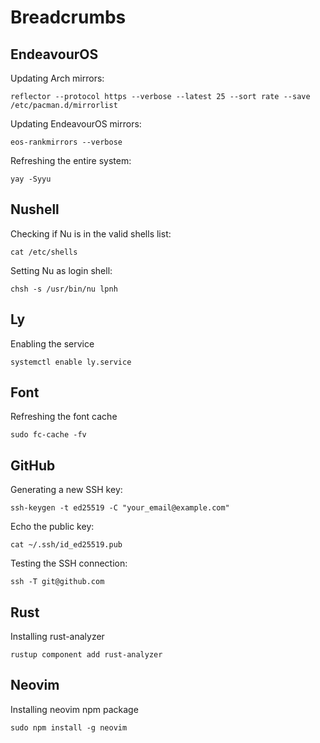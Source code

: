 # Breadcrumbs

## EndeavourOS

Updating Arch mirrors:

```
reflector --protocol https --verbose --latest 25 --sort rate --save /etc/pacman.d/mirrorlist
```

Updating EndeavourOS mirrors:

```
eos-rankmirrors --verbose
```

Refreshing the entire system:

```
yay -Syyu
```

## Nushell

Checking if Nu is in the valid shells list:

```
cat /etc/shells
```

Setting Nu as login shell:

```
chsh -s /usr/bin/nu lpnh
```

## Ly

Enabling the service

```
systemctl enable ly.service
```

## Font

Refreshing the font cache

```
sudo fc-cache -fv
```

## GitHub

Generating a new SSH key:

```
ssh-keygen -t ed25519 -C "your_email@example.com"
```

Echo the public key:

```
cat ~/.ssh/id_ed25519.pub
```

Testing the SSH connection:

```
ssh -T git@github.com
```

## Rust

Installing rust-analyzer

```
rustup component add rust-analyzer
```

## Neovim

Installing neovim npm package

```
sudo npm install -g neovim
```
